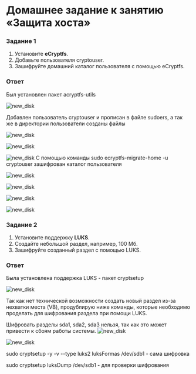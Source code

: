 # Домашнее задание к занятию  «Защита хоста»


### Задание 1

1. Установите **eCryptfs**.
2. Добавьте пользователя cryptouser.
3. Зашифруйте домашний каталог пользователя с помощью eCryptfs.


### Ответ

Был установлен пакет acryptfs-utils


![new_disk](1111.png)


Добавлен пользователь cryptouser и прописан в файле sudoers, а так же в директории пользователи созданы файлы


![new_disk](111.png)


![new_disk](222.png)


![new_disk](333.png)
С помощью команды sudo ecryptfs-migrate-home -u cryptouser зашифрован каталог пользователя


![new_disk](444.png)


![new_disk](555.png)


![new_disk](666.png)


![new_disk](777.png)

### Задание 2

1. Установите поддержку **LUKS**.
2. Создайте небольшой раздел, например, 100 Мб.
3. Зашифруйте созданный раздел с помощью LUKS.

### Ответ

Была установлена поддержка LUKS - пакет cryptsetup

![new_disk](a1.png)

Так как нет технической возможности создать новый раздел из-за нехватки места (VB), продублирую ниже команды, которые необходимо проделать для шифрования раздела при помощи LUKS.

Шифровать разделы sda1, sda2, sda3 нельзя, так как это может привести к сбоям работы системы.
![new_disk](a2.png)


![new_disk](a3.png)

sudo cryptsetup -y -v --type luks2 luksFormas /dev/sdb1 - сама шифровка


sudo cryptsetup luksDump /dev/sdb1 - для проверки шифрования

